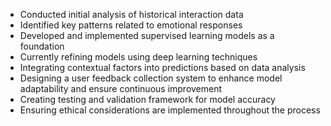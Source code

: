 - Conducted initial analysis of historical interaction data
- Identified key patterns related to emotional responses
- Developed and implemented supervised learning models as a foundation
- Currently refining models using deep learning techniques
- Integrating contextual factors into predictions based on data analysis
- Designing a user feedback collection system to enhance model adaptability and ensure continuous improvement
- Creating testing and validation framework for model accuracy
- Ensuring ethical considerations are implemented throughout the process